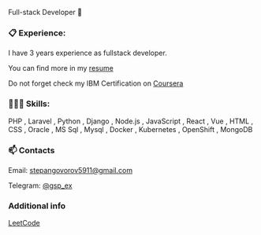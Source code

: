 Full-stack Developer 👋

### 📋 Experience:
I have 3 years experience as fullstack developer.

You can find more in my [resume](https://gsp-docs.s3.jp-tok.cloud-object-storage.appdomain.cloud/Stepan%20Govorov%20-%20Fullstack%20developer.pdf)

Do not forget check my IBM Certification on [Coursera](https://coursera.org/share/a2fac7f2ca1af96e91f8600eb22ce8b1)

### 👨🏻‍💻 Skills:
PHP , Laravel , Python , Django , Node.js , JavaScript , React , Vue , HTML , CSS , Oracle , MS Sql , Mysql , Docker , Kubernetes , OpenShift ,
MongoDB

### 📫 Contacts
Email: stepangovorov5911@gmail.com

Telegram: [@gsp_ex](https://t.me/gsp_ex)

### Additional info

[LeetCode]((https://leetcode.com/GovorovStepan/))
